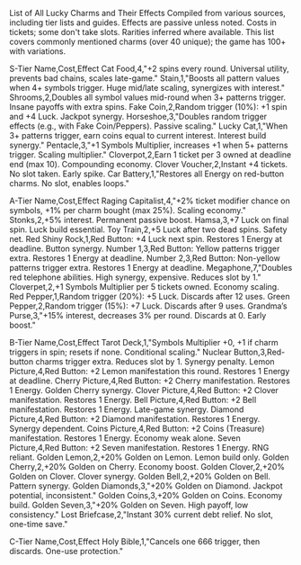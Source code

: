 List of All Lucky Charms and Their Effects
Compiled from various sources, including tier lists and guides. Effects are passive unless noted. Costs in tickets; some don't take slots. Rarities inferred where available. This list covers commonly mentioned charms (over 40 unique); the game has 100+ with variations.

S-Tier
Name,Cost,Effect
Cat Food,4,"+2 spins every round. Universal utility, prevents bad chains, scales late-game."
Stain,1,"Boosts all pattern values when 4+ symbols trigger. Huge mid/late scaling, synergizes with interest."
Shrooms,2,Doubles all symbol values mid-round when 3+ patterns trigger. Insane payoffs with extra spins.
Fake Coin,2,Random trigger (10%): +1 spin and +4 Luck. Jackpot synergy.
Horseshoe,3,"Doubles random trigger effects (e.g., with Fake Coin/Peppers). Passive scaling."
Lucky Cat,1,"When 3+ patterns trigger, earn coins equal to current interest. Interest build synergy."
Pentacle,3,"+1 Symbols Multiplier, increases +1 when 5+ patterns trigger. Scaling multiplier."
Cloverpot,2,Earn 1 ticket per 3 owned at deadline end (max 10). Compounding economy.
Clover Voucher,2,Instant +4 tickets. No slot taken. Early spike.
Car Battery,1,"Restores all Energy on red-button charms. No slot, enables loops."

A-Tier
Name,Cost,Effect
Raging Capitalist,4,"+2% ticket modifier chance on symbols, +1% per charm bought (max 25%). Scaling economy."
Stonks,2,+5% interest. Permanent passive boost.
Hamsa,3,+7 Luck on final spin. Luck build essential.
Toy Train,2,+5 Luck after two dead spins. Safety net.
Red Shiny Rock,1,Red Button: +4 Luck next spin. Restores 1 Energy at deadline. Button synergy.
Number 1,3,Red Button: Yellow patterns trigger extra. Restores 1 Energy at deadline.
Number 2,3,Red Button: Non-yellow patterns trigger extra. Restores 1 Energy at deadline.
Megaphone,7,"Doubles red telephone abilities. High synergy, expensive. Reduces slot by 1."
Cloverpet,2,+1 Symbols Multiplier per 5 tickets owned. Economy scaling.
Red Pepper,1,Random trigger (20%): +5 Luck. Discards after 12 uses.
Green Pepper,2,Random trigger (15%): +7 Luck. Discards after 9 uses.
Grandma’s Purse,3,"+15% interest, decreases 3% per round. Discards at 0. Early boost."

B-Tier
Name,Cost,Effect
Tarot Deck,1,"Symbols Multiplier +0, +1 if charm triggers in spin; resets if none. Conditional scaling."
Nuclear Button,3,Red-button charms trigger extra. Reduces slot by 1. Synergy penalty.
Lemon Picture,4,Red Button: +2 Lemon manifestation this round. Restores 1 Energy at deadline.
Cherry Picture,4,Red Button: +2 Cherry manifestation. Restores 1 Energy. Golden Cherry synergy.
Clover Picture,4,Red Button: +2 Clover manifestation. Restores 1 Energy.
Bell Picture,4,Red Button: +2 Bell manifestation. Restores 1 Energy. Late-game synergy.
Diamond Picture,4,Red Button: +2 Diamond manifestation. Restores 1 Energy. Synergy dependent.
Coins Picture,4,Red Button: +2 Coins (Treasure) manifestation. Restores 1 Energy. Economy weak alone.
Seven Picture,4,Red Button: +2 Seven manifestation. Restores 1 Energy. RNG reliant.
Golden Lemon,2,+20% Golden on Lemon. Lemon build only.
Golden Cherry,2,+20% Golden on Cherry. Economy boost.
Golden Clover,2,+20% Golden on Clover. Clover synergy.
Golden Bell,2,+20% Golden on Bell. Pattern synergy.
Golden Diamonds,3,"+20% Golden on Diamond. Jackpot potential, inconsistent."
Golden Coins,3,+20% Golden on Coins. Economy build.
Golden Seven,3,"+20% Golden on Seven. High payoff, low consistency."
Lost Briefcase,2,"Instant 30% current debt relief. No slot, one-time save."

C-Tier
Name,Cost,Effect
Holy Bible,1,"Cancels one 666 trigger, then discards. One-use protection."